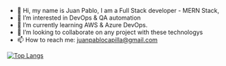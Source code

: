 - 👋 Hi, my name is Juan Pablo, I am a Full Stack developer - MERN Stack, 
- 👀 I’m interested in DevOps & QA automation
- 🌱 I’m currently learning AWS & Azure DevOps.
- 💞️ I’m looking to collaborate on any project with these technologys
- 📫 How to reach me: juanpablocapilla@gmail.com

[![Top Langs](https://github-readme-stats.vercel.app/api/top-langs/?username=juanpablocap&layout=compact)](https://github.com/anuraghazra/github-readme-stats)


